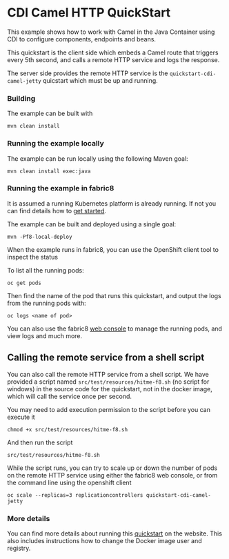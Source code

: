 # CDI Camel HTTP QuickStart

This example shows how to work with Camel in the Java Container using CDI to configure components,
endpoints and beans.

This quickstart is the client side which embeds a Camel route that triggers every 5th second,
and calls a remote HTTP service and logs the response.

The server side provides the remote HTTP service is the `quickstart-cdi-camel-jetty` quicstart which must be up and running.


### Building

The example can be built with

    mvn clean install


### Running the example locally

The example can be run locally using the following Maven goal:

    mvn clean install exec:java


### Running the example in fabric8

It is assumed a running Kubernetes platform is already running. If not you can find details how to [get started](http://fabric8.io/guide/getStarted/index.html).

The example can be built and deployed using a single goal:

    mvn -Pf8-local-deploy

When the example runs in fabric8, you can use the OpenShift client tool to inspect the status

To list all the running pods:

    oc get pods

Then find the name of the pod that runs this quickstart, and output the logs from the running pods with:

    oc logs <name of pod>

You can also use the fabric8 [web console](http://fabric8.io/guide/console.html) to manage the
running pods, and view logs and much more.
    
## Calling the remote service from a shell script

You can also call the remote HTTP service from a shell script. We have provided a script named `src/test/resources/hitme-f8.sh` (no script for windows)
in the source code for the quickstart, not in the docker image, which will call the service once per second.

You may need to add execution permission to the script before you can execute it

    chmod +x src/test/resources/hitme-f8.sh

And then run the script

    src/test/resources/hitme-f8.sh

While the script runs, you can try to scale up or down the number of pods on the remote HTTP service using either the fabric8 web console,
or from the command line using the openshift client

    oc scale --replicas=3 replicationcontrollers quickstart-cdi-camel-jetty


### More details

You can find more details about running this [quickstart](http://fabric8.io/guide/quickstarts/running.html) on the website. This also includes instructions how to change the Docker image user and registry.




